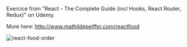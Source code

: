Exercice from "React - The Complete Guide (incl Hooks, React Router, Redux)" on Udemy.

More here: http://www.mathildepeiffer.com/reactfood


![react-food-order](https://user-images.githubusercontent.com/86634734/136152715-53ce11dc-074a-4ac8-a8dd-ce0151956eb7.png)

